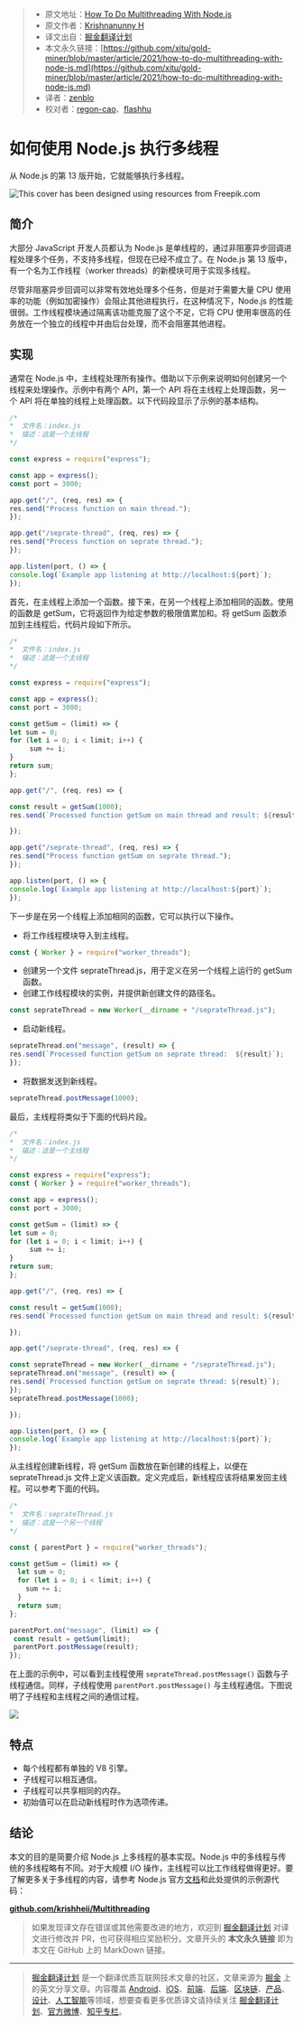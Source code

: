 > * 原文地址：[How To Do Multithreading With Node.js](https://medium.com/javascript-in-plain-english/how-to-do-multithreading-with-node-js-207aabdaddfb)
> * 原文作者：[Krishnanunny H](https://medium.com/@krishnanunny)
> * 译文出自：[掘金翻译计划](https://github.com/xitu/gold-miner)
> * 本文永久链接：[https://github.com/xitu/gold-miner/blob/master/article/2021/how-to-do-multithreading-with-node-js.md](https://github.com/xitu/gold-miner/blob/master/article/2021/how-to-do-multithreading-with-node-js.md)
> * 译者：[zenblo](https://github.com/zenblo)
> * 校对者：[regon-cao](https://github.com/regon-cao)、[flashhu](https://github.com/flashhu)

# 如何使用 Node.js 执行多线程

从 Node.js 的第 13 版开始，它就能够执行多线程。

![This cover has been designed using resources from [Freepik.com](https://www.freepik.com/)](https://cdn-images-1.medium.com/max/2000/1*XX-DmkhMjdr3AyDpvlk0Aw.png)

## 简介

大部分 JavaScript 开发人员都认为 Node.js 是单线程的，通过非阻塞异步回调进程处理多个任务，不支持多线程，但现在已经不成立了。在 Node.js 第 13 版中，有一个名为工作线程（worker
threads）的新模块可用于实现多线程。

尽管非阻塞异步回调可以非常有效地处理多个任务，但是对于需要大量 CPU 使用率的功能（例如加密操作）会阻止其他进程执行，在这种情况下，Node.js 的性能很弱。工作线程模块通过隔离该功能克服了这个不足，它将 CPU
使用率很高的任务放在一个独立的线程中并由后台处理，而不会阻塞其他进程。

## 实现

通常在 Node.js 中，主线程处理所有操作。借助以下示例来说明如何创建另一个线程来处理操作。示例中有两个 API，第一个 API 将在主线程上处理函数，另一个 API 将在单独的线程上处理函数。以下代码段显示了示例的基本结构。

```js
/*
*  文件名：index.js
*  描述：这是一个主线程
*/

const express = require("express");

const app = express();
const port = 3000;

app.get("/", (req, res) => {
res.send("Process function on main thread.");
});

app.get("/seprate-thread", (req, res) => {
res.send("Process function on seprate thread.");
});

app.listen(port, () => {
console.log(`Example app listening at http://localhost:${port}`);
});
```

首先，在主线程上添加一个函数。接下来，在另一个线程上添加相同的函数。使用的函数是 getSum，它将返回作为给定参数的极限值累加和。将 getSum 函数添加到主线程后，代码片段如下所示。

```js
/*
*  文件名：index.js
*  描述：这是一个主线程
*/

const express = require("express");

const app = express();
const port = 3000;

const getSum = (limit) => {
let sum = 0;
for (let i = 0; i < limit; i++) {
     sum += i;
}
return sum;
};

app.get("/", (req, res) => {

const result = getSum(1000);
res.send(`Processed function getSum on main thread and result: ${result}`);

});

app.get("/seprate-thread", (req, res) => {
res.send("Process function getSum on seprate thread.");
});

app.listen(port, () => {
console.log(`Example app listening at http://localhost:${port}`);
});
```

下一步是在另一个线程上添加相同的函数，它可以执行以下操作。

* 将工作线程模块导入到主线程。

```js
const { Worker } = require("worker_threads");
```

* 创建另一个文件 seprateThread.js，用于定义在另一个线程上运行的 getSum 函数。
* 创建工作线程模块的实例，并提供新创建文件的路径名。

```js
const seprateThread = new Worker(__dirname + "/seprateThread.js");
```

* 启动新线程。

```js
seprateThread.on("message", (result) => {
res.send(`Processed function getSum on seprate thread:  ${result}`);
});
```

* 将数据发送到新线程。

```js
seprateThread.postMessage(1000);
```

最后，主线程将类似于下面的代码片段。

```js
/*
*  文件名：index.js
*  描述：这是一个主线程
*/

const express = require("express");
const { Worker } = require("worker_threads");

const app = express();
const port = 3000;

const getSum = (limit) => {
let sum = 0;
for (let i = 0; i < limit; i++) {
     sum += i;
}
return sum;
};

app.get("/", (req, res) => {

const result = getSum(1000);
res.send(`Processed function getSum on main thread and result: ${result}`);

});

app.get("/seprate-thread", (req, res) => {

const seprateThread = new Worker(__dirname + "/seprateThread.js");
seprateThread.on("message", (result) => {
res.send(`Processed function getSum on seprate thread: ${result}`);
});
seprateThread.postMessage(1000);

});

app.listen(port, () => {
console.log(`Example app listening at http://localhost:${port}`);
});
```

从主线程创建新线程，将 getSum 函数放在新创建的线程上，以便在 seprateThread.js 文件上定义该函数。定义完成后，新线程应该将结果发回主线程。可以参考下面的代码。

```js
/*
*  文件名：seprateThread.js
*  描述：这是一个另一个线程
*/

const { parentPort } = require("worker_threads");

const getSum = (limit) => {
  let sum = 0;
  for (let i = 0; i < limit; i++) {
    sum += i;
  }
  return sum;
};

parentPort.on("message", (limit) => {
 const result = getSum(limit);
 parentPort.postMessage(result);
});
```

在上面的示例中，可以看到主线程使用 `seprateThread.postMessage()` 函数与子线程通信。同样，子线程使用 `parentPort.postMessage()` 与主线程通信。下图说明了子线程和主线程之间的通信过程。

![](https://cdn-images-1.medium.com/max/2000/1*ydQqBzkh6FO4WUwHtGF7zA.png)

## 特点

* 每个线程都有单独的 V8 引擎。
* 子线程可以相互通信。
* 子线程可以共享相同的内存。
* 初始值可以在启动新线程时作为选项传递。

## 结论

本文的目的是简要介绍 Node.js 上多线程的基本实现。Node.js 中的多线程与传统的多线程略有不同。对于大规模 I/O 操作，主线程可以比工作线程做得更好。要了解更多关于多线程的内容，请参考 Node.js
官方[文档](https://nodejs.org/api/worker_threads.html)和此处提供的示例源代码：

[**github.com/krishheii/Multithreading**](https://github.com/krishheii/Multithreading)

> 如果发现译文存在错误或其他需要改进的地方，欢迎到 [掘金翻译计划](https://github.com/xitu/gold-miner) 对译文进行修改并 PR，也可获得相应奖励积分。文章开头的 **本文永久链接** 即为本文在 GitHub 上的 MarkDown 链接。

---

> [掘金翻译计划](https://github.com/xitu/gold-miner) 是一个翻译优质互联网技术文章的社区，文章来源为 [掘金](https://juejin.im) 上的英文分享文章。内容覆盖 [Android](https://github.com/xitu/gold-miner#android)、[iOS](https://github.com/xitu/gold-miner#ios)、[前端](https://github.com/xitu/gold-miner#前端)、[后端](https://github.com/xitu/gold-miner#后端)、[区块链](https://github.com/xitu/gold-miner#区块链)、[产品](https://github.com/xitu/gold-miner#产品)、[设计](https://github.com/xitu/gold-miner#设计)、[人工智能](https://github.com/xitu/gold-miner#人工智能)等领域，想要查看更多优质译文请持续关注 [掘金翻译计划](https://github.com/xitu/gold-miner)、[官方微博](http://weibo.com/juejinfanyi)、[知乎专栏](https://zhuanlan.zhihu.com/juejinfanyi)。

